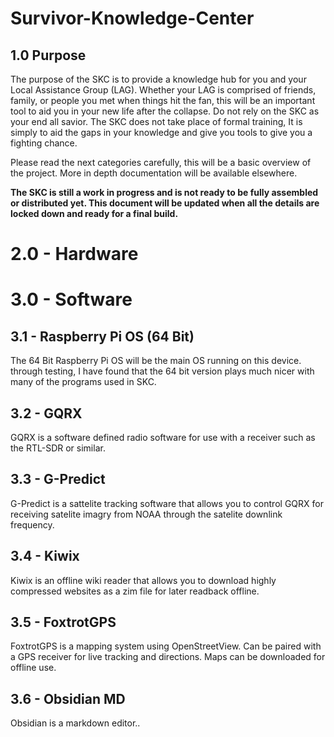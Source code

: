 # Survivor-Knowledge-Center
## 1.0 Purpose
The purpose of the SKC is to provide a knowledge hub for you and your Local Assistance Group (LAG). Whether your LAG is comprised of friends, family, or people you met when things hit the fan, this will be an important tool to aid you in your new life after the collapse. Do not rely on the SKC as your end all savior. The SKC does not take place of formal training, It is simply to aid the gaps in your knowledge and give you tools to give you a fighting chance. 

Please read the next categories carefully, this will be a basic overview of the project. More in depth documentation will be available elsewhere.

**The SKC is still a work in progress and is not ready to be fully assembled or distributed yet. This document will be updated when all the details are locked down and ready for a final build.**

# 2.0 - Hardware

# 3.0 - Software
## 3.1 - Raspberry Pi OS (64 Bit)
The 64 Bit Raspberry Pi OS will be the main OS running on this device. through testing, I have found that the 64 bit version plays much nicer with many of the programs used in SKC.
## 3.2 - GQRX
GQRX is a software defined radio software for use with a receiver such as the RTL-SDR or similar.
## 3.3 - G-Predict
G-Predict is a sattelite tracking software that allows you to control GQRX for receiving satelite imagry from NOAA through the satelite downlink frequency.
## 3.4 - Kiwix
Kiwix is an offline wiki reader that allows you to download highly compressed websites as a zim file for later readback offline.
## 3.5 - FoxtrotGPS
FoxtrotGPS is a mapping system using OpenStreetView. Can be paired with a GPS receiver for live tracking and directions. Maps can be downloaded for offline use.
## 3.6 - Obsidian MD
Obsidian is a markdown editor..
